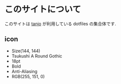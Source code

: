 # このサイトについて

このサイトは [tanjo](https://github.com/tanjo) が利用している dotfiles の集合体です.

## icon

- Size(144, 144)
- Tsukushi A Round Gothic
- 18pt
- Bold
- Anti-Aliasing
- RGB(255, 151, 0)
